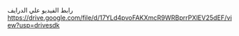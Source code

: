 رابط الفيديو علي الدرايف 
https://drive.google.com/file/d/17YLd4pvoFAKXmcR9WRBprrPXlEV25dEF/view?usp=drivesdk

